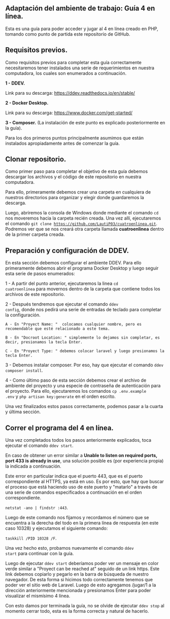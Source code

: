 
## Adaptación del ambiente de trabajo: Guía 4 en línea.
Esta es una guía para poder acceder y jugar al 4 en línea creado en PHP, tomando como punto de partida este repositorio de GitHub. 

## Requisitos previos.
Como requisitos previos para completar esta guía correctamente necesitaremos tener instalados una serie de requerimientos en nuestra computadora, los cuales son enumerados a continuación.

**1 - DDEV.**

Link para su descarga: https://ddev.readthedocs.io/en/stable/

**2 - Docker Desktop.**

Link para su descarga: https://www.docker.com/get-started/

**3 - Composer.** (La instalación de este punto es explicado posteriormente en la guía).

Para los dos primeros puntos principalmente asumimos que están instalados apropiadamente antes de comenzar la guía. 

## Clonar repositorio.

Como primer paso para completar el objetivo de esta guía debemos descargar los archivos y el código de este repositorio en nuestra computadora. 

Para ello, primeramente debemos crear una carpeta en cualquiera de nuestros directorios para organizar y elegir donde guardaremos la descarga.

Luego, abriremos la consola de Windows donde mediante el comando <code>cd</code> nos moveremos hacia la carpeta recién creada. Una vez allí, ejecutaremos el comando <code>git clone https://github.com/LautiP03/cuatroenlinea.git</code>. Podremos ver que se nos creará otra carpeta llamada **cuatroenlinea** dentro de la primer carpeta creada.

## Preparación y configuración de DDEV.

En esta sección debemos configurar el ambiente DDEV. Para ello primeramente debemos abrir el programa Docker Desktop y luego seguir esta serie de pasos enumerados:

1 - A partir del punto anterior, ejecutaremos la linea <code>cd cuatroenlinea</code> para movernos dentro de la carpeta que contiene todos los archivos de este repositorio.

2 - Después tendremos que ejecutar el comando <code>ddev config</code>, donde nos pedirá una serie de entradas de teclado para completar la configuración.
 
    A - En "Proyect Name: "  colocamos cualquier nombre, pero es recomendable que esté relacionado a este tema.

    B - En "Docroot Location: " simplemente lo dejamos sin completar, es decir, presionamos la tecla Enter.

    C - En "Proyect Type: " debemos colocar laravel y luego presionamos la tecla Enter.

3 - Debemos instalar composer. Por eso, hay que ejecutar el comando <code>ddev composer install</code>.

4 - Como último paso de esta sección debemos crear el archivo de ambiente del proyecto y una especie de contraseña de autenticación para el proyecto. Para ello, ejecutaremos los comandos <code>cp .env.example .env</code>  y <code>php artisan key:generate</code> en el orden escrito.

Una vez finalizados estos pasos correctamente, podemos pasar a la cuarta y última sección.

## Correr el programa del 4 en línea.

Una vez completados todos los pasos anteriormente explicados, toca ejecutar el comando <code>ddev start</code>.

En caso de obtener un error similar a **Unable to listen on required ports, port 433 is already in use**, una solución posible es (por experiencia propia) la indicada a continuación.

Este error en particular indica que el puerto 443, que es el puerto correspondiente al HTTPS, ya está en uso. Es por esto, que hay que buscar el proceso que está haciendo uso de este puerto y "matarlo" a través de una serie de comandos especificados a continuación en el orden correspondiente.

<code>netstat -ano | findstr :443</code>.

Luego de este comando nos fijamos y recordamos el número que se encuentra a la derecha del todo en la primera línea de respuesta (en este caso 10328) y ejecutamos el siguiente comando:

<code>taskkill /PID 10328 /F</code>.

Una vez hecho esto, probamos nuevamente el comando <code>ddev start</code> para continuar con la guía.

Luego de ejecutar <code>ddev start</code> deberíamos poder ver un mensaje en color verde similar a "Proyect can be reached at" seguido de un link https. Este link debemos copiarlo y pegarlo en la barra de búsqueda de nuestro navegador. De esta forma si hicimos todo correctamente tenemos que poder ver el sitio web de Laravel. Luego de esto agregamos /jugar/1 a la dirección anteriormente mencionada y presionamos Enter para poder visualizar el mismísimo 4 línea.

Con esto damos por terminada la guía, no se olvide de ejecutar <code>ddev stop</code> al momento cerrar todo, esta es la forma correcta y natural de hacerlo.